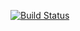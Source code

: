 
[![Build Status](https://dev.azure.com/Reddy57/MovieShop/_apis/build/status/Reddy57.MovieShop?branchName=master)](https://dev.azure.com/Reddy57/MovieShop/_build/latest?definitionId=4&branchName=master)
